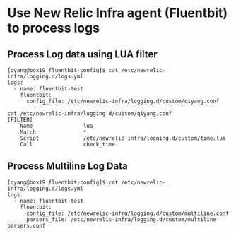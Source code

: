 
# Use New Relic Infra agent (Fluentbit) to process logs


## Process Log data using LUA filter 
```
[qyang@box19 fluentbit-config]$ cat /etc/newrelic-infra/logging.d/logs.yml
logs:
  - name: fluentbit-test
    fluentbit:
      config_file: /etc/newrelic-infra/logging.d/custom/qiyang.conf
      
cat /etc/newrelic-infra/logging.d/custom/qiyang.conf
[FILTER]
    Name                lua
    Match               *
    Script              /etc/newrelic-infra/logging.d/custom/time.lua
    Call                check_time
```

## Process Multiline Log Data 
```
[qyang@box19 fluentbit-config]$ cat /etc/newrelic-infra/logging.d/logs.yml
logs:
  - name: fluentbit-test
    fluentbit:
      config_file: /etc/newrelic-infra/logging.d/custom/multiline.conf
      parsers_file: /etc/newrelic-infra/logging.d/custom/multiline-parsers.conf
```
